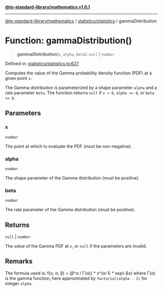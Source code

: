 [**@ts-standard-library/mathematics v1.0.1**](../../../README.md)

***

[@ts-standard-library/mathematics](../../../README.md) / [statistics/statistics](../README.md) / gammaDistribution

# Function: gammaDistribution()

> **gammaDistribution**(`x`, `alpha`, `beta`): `null` \| `number`

Defined in: [statistics/statistics.ts:627](https://github.com/gabaudette/ts-stdlib/blob/7333da76bc775fbabd0907ad8519b912cfc2fe26/packages/mathematics/src/statistics/statistics.ts#L627)

Computes the value of the Gamma probability density function (PDF) at a given point `x`.

The Gamma distribution is parameterized by a shape parameter `alpha` and a rate parameter `beta`.
The function returns `null` if `x < 0`, `alpha <= 0`, or `beta <= 0`.

## Parameters

### x

`number`

The point at which to evaluate the PDF (must be non-negative).

### alpha

`number`

The shape parameter of the Gamma distribution (must be positive).

### beta

`number`

The rate parameter of the Gamma distribution (must be positive).

## Returns

`null` \| `number`

The value of the Gamma PDF at `x`, or `null` if the parameters are invalid.

## Remarks

The formula used is:
  f(x; α, β) = (β^α / Γ(α)) * x^(α-1) * exp(-βx)
where Γ(α) is the gamma function, here approximated by `factorial(alpha - 1)` for integer `alpha`.
